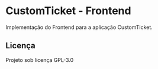 # CustomTicket - Frontend

Implementação do Frontend para a aplicação CustomTicket.

## Licença

Projeto sob licença GPL-3.0
